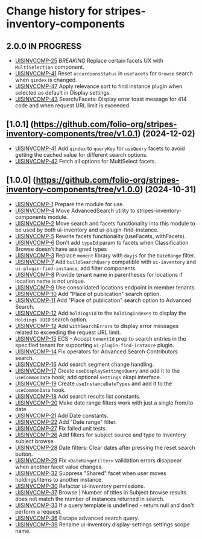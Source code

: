 # Change history for stripes-inventory-components

## 2.0.0 IN PROGRESS

- [UISINVCOMP-25](https://issues.folio.org/browse/UISINVCOMP-25) *BREAKING* Replace certain facets UX with `MultiSelection` component.
- [UISINVCOMP-41](https://issues.folio.org/browse/UISINVCOMP-41) Reset `accordionsStatus` in `useFacets` for `Browse` search when `qindex` is changed.
- [UISINVCOMP-47](https://issues.folio.org/browse/UISINVCOMP-47) Apply relevance sort to find instance plugin when selected as default in Display settings.
- [UISINVCOMP-43](https://issues.folio.org/browse/UISINVCOMP-43) Search/Facets: Display error toast message for 414 code and when request URL limit is exceeded.

## [1.0.1] (https://github.com/folio-org/stripes-inventory-components/tree/v1.0.1) (2024-12-02)

- [UISINVCOMP-41](https://issues.folio.org/browse/UISINVCOMP-41) Add `qindex` to `queryKey` for `useQuery` facets to avoid getting the cached value for different search options.
- [UISINVCOMP-42](https://issues.folio.org/browse/UISINVCOMP-42) Fetch all options for MultiSelect facets.

## [1.0.0] (https://github.com/folio-org/stripes-inventory-components/tree/v1.0.0) (2024-10-31)

- [UISINVCOMP-1](https://issues.folio.org/browse/UISINVCOMP-1) Prepare the module for use.
- [UISINVCOMP-4](https://issues.folio.org/browse/UISINVCOMP-4) Move AdvancedSearch utility to stripes-inventory-components module.
- [UISINVCOMP-2](https://issues.folio.org/browse/UISINVCOMP-2) Move search and facets functionality into this module to be used by both ui-inventory and ui-plugin-find-instance.
- [UISINVCOMP-5](https://issues.folio.org/browse/UISINVCOMP-5) Rewrite facets functionality (useFacets, withFacets).
- [UISINVCOMP-6](https://issues.folio.org/browse/UISINVCOMP-6) Don't add `typeId` param to facets when Classification Browse doesn't have assigned types
- [UISINVCOMP-3](https://issues.folio.org/browse/UISINVCOMP-3) Replace `moment` library with `dayjs` for the `DateRange` filter.
- [UISINVCOMP-7](https://issues.folio.org/browse/UISINVCOMP-7) Add `buildSearchQuery` compatible with `ui-inventory` and `ui-plugin-find-instance`; add filter components.
- [UISINVCOMP-8](https://issues.folio.org/browse/UISINVCOMP-8) Provide tenant name in parentheses for locations if location name is not unique.
- [UISINVCOMP-9](https://issues.folio.org/browse/UISINVCOMP-9) Use consolidated locations endpoint in member tenants.
- [UISINVCOMP-10](https://issues.folio.org/browse/UISINVCOMP-10) Add "Place of publication" search option.
- [UISINVCOMP-11](https://issues.folio.org/browse/UISINVCOMP-11) Add "Place of publication" search option to Advanced Search.
- [UISINVCOMP-12](https://issues.folio.org/browse/UISINVCOMP-12) Add `holdingsId` to the `holdingIndexes` to display the `Holdings UUID` search option.
- [UISINVCOMP-12](https://issues.folio.org/browse/UISINVCOMP-13) Add `withSearchErrors` to display error messages related to exceeding the request URL limit.
- [UISINVCOMP-15](https://folio-org.atlassian.net/browse/UISINVCOMP-15) ECS - Accept `tenantId` prop to search entries in the specified tenant for supporting `ui-plugin-find-instance` plugin.
- [UISINVCOMP-14](https://issues.folio.org/browse/UISINVCOMP-14) Fix operators for Advanced Search Contributors search.
- [UISINVCOMP-16](https://issues.folio.org/browse/UISINVCOMP-16) Add search segment change handling.
- [UISINVCOMP-17](https://issues.folio.org/browse/UISINVCOMP-17) Create `useDisplaySettingsQuery` and add it to the `useCommonData` hook; add optional `settings` okapi interface.
- [UISINVCOMP-19](https://issues.folio.org/browse/UISINVCOMP-19) Create `useInstanceDateTypes` and add it to the `useCommonData` hook.
- [UISINVCOMP-18](https://issues.folio.org/browse/UISINVCOMP-18) Add search results list constants.
- [UISINVCOMP-20](https://issues.folio.org/browse/UISINVCOMP-20) Make date range filters work with just a single from/to date
- [UISINVCOMP-21](https://issues.folio.org/browse/UISINVCOMP-21) Add Date constants.
- [UISINVCOMP-22](https://issues.folio.org/browse/UISINVCOMP-22) Add "Date range" filter.
- [UISINVCOMP-27](https://issues.folio.org/browse/UISINVCOMP-27) Fix failed unit tests.
- [UISINVCOMP-26](https://issues.folio.org/browse/UISINVCOMP-26) Add filters for subject source and type to Inventory subject browse.
- [UISINVCOMP-28](https://issues.folio.org/browse/UISINVCOMP-28) Date filters: Clear dates after pressing the reset search button.
- [UISINVCOMP-29](https://issues.folio.org/browse/UISINVCOMP-29) Fix `<DateRangeFilter>` validation errors disappear when another facet value changes.
- [UISINVCOMP-32](https://folio-org.atlassian.net/browse/UISINVCOMP-32) Suppress "Shared" facet when user moves holdings/items to another instance.
- [UISINVCOMP-30](https://issues.folio.org/browse/UISINVCOMP-30) Refactor ui-inventory permissions.
- [UISINVCOMP-37](https://issues.folio.org/browse/UISINVCOMP-37) Browse | Number of titles in Subject browse results does not match the number of instances returned in search.
- [UISINVCOMP-33](https://folio-org.atlassian.net/browse/UISINVCOMP-33) If a query template is undefined - return null and don't perform a request.
- [UISINVCOMP-36](https://issues.folio.org/browse/UISINVCOMP-36) Escape advanced search query.
- [UISINVCOMP-39](https://issues.folio.org/browse/UISINVCOMP-39) Rename ui-inventory.display-settings settings scope name.
